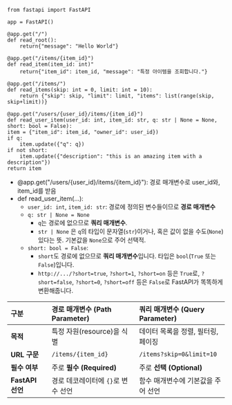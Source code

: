 

```
from fastapi import FastAPI

app = FastAPI()

@app.get("/")
def read_root():
	return{"message": "Hello World"}
	
@app.get("/items/{item_id}")
def read_item(item_id: int)"
	return{"item_id": item_id, "message": "특정 아이템을 조회합니다."}
	
@app.get("/items/")
def read_items(skip: int = 0, limit: int = 10):
	return {"skip": skip, "limit": limit, "items": list(range(skip, skip+limit))}	
	
@app.get("/users/{user_id}/items/{item_id}")
def read_user_item(user_id: int, item_id: str, q: str | None = None, short: bool = False): 
item = {"item_id": item_id, "owner_id": user_id})
if q: 
	item.update({"q": q})
if not short: 
	item.update({"description": "this is an amazing item with a description"})
return item 

```

- @app.get("/users/{user_id}/items/{item_id}"): 경로 매개변수로 user_id와, item_id를 받음 
- def read_user_item(...): 
	- `user_id: int`, `item_id: str`: 경로에 정의된 변수들이므로 **경로 매개변수**
	- `q: str | None = None`
		-  `q`는 경로에 없으므로 **쿼리 매개변수**.
		- `str | None` 은 `q`의 타입이 문자열(`str`)이거나, 혹은 값이 없을 수도(`None`) 있다는 뜻. 기본값을 `None`으로 주어 선택적.
	- `short: bool = False`:
		- `short`도 경로에 없으므로 **쿼리 매개변수**입니다. 타입은 `bool`(`True` 또는 `False`)입니다.
		- `http://.../?short=true`, `?short=1`, `?short=on` 등은 `True`로, `?short=false`, `?short=0`, `?short=off` 등은 `False`로 FastAPI가 똑똑하게 변환해줍니다.




| 구분 | 경로 매개변수 (Path Parameter) | 쿼리 매개변수 (Query Parameter) |
| :--- | :--- | :--- |
| **목적** | 특정 자원(resource)을 식별 | 데이터 목록을 정렬, 필터링, 페이징 |
| **URL 구문** | `/items/{item_id}` | `/items?skip=0&limit=10` |
| **필수 여부** | 주로 **필수 (Required)** | 주로 **선택 (Optional)** |
| **FastAPI 선언** | 경로 데코레이터에 `{}`로 변수 선언 | 함수 매개변수에 기본값을 주어 선언 |
